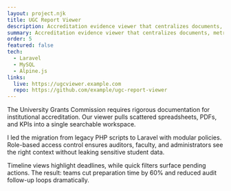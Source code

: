 ```yaml
---
layout: project.njk
title: UGC Report Viewer
description: Accreditation evidence viewer that centralizes documents, metrics, and timelines for university audits.
summary: Accreditation evidence viewer that centralizes documents, metrics, and timelines for university audits.
order: 5
featured: false
tech:
  - Laravel
  - MySQL
  - Alpine.js
links:
  live: https://ugcviewer.example.com
  repo: https://github.com/example/ugc-report-viewer
---
```

<section>
  <p>The University Grants Commission requires rigorous documentation for institutional accreditation. Our viewer pulls scattered spreadsheets, PDFs, and KPIs into a single searchable workspace.</p>
  <p>I led the migration from legacy PHP scripts to Laravel with modular policies. Role-based access control ensures auditors, faculty, and administrators see the right context without leaking sensitive student data.</p>
  <p>Timeline views highlight deadlines, while quick filters surface pending actions. The result: teams cut preparation time by 60% and reduced audit follow-up loops dramatically.</p>
</section>
